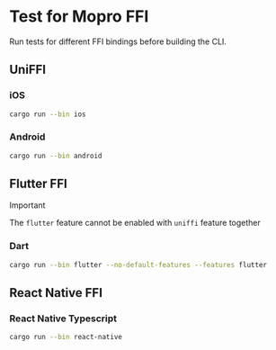# Test for Mopro FFI

Run tests for different FFI bindings before building the CLI.

## UniFFI

### iOS

```sh
cargo run --bin ios
```

### Android

```sh
cargo run --bin android
```

## Flutter FFI

> [!IMPORTANT]  
> The `flutter` feature cannot be enabled with `uniffi` feature together

### Dart

```sh
cargo run --bin flutter --no-default-features --features flutter
```

## React Native FFI

### React Native Typescript

```sh
cargo run --bin react-native
```
